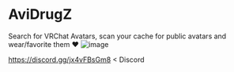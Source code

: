 # AviDrugZ
 Search for VRChat Avatars, scan your cache for public avatars and wear/favorite them ♥
![image](https://user-images.githubusercontent.com/36606771/219873867-2a3fb5a7-1462-4793-b9dd-3be08f8a95d2.png)

https://discord.gg/jx4vFBsGm8 < Discord
